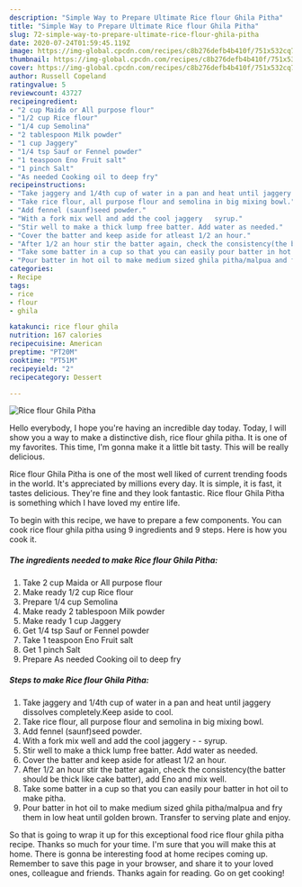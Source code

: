 ```yaml
---
description: "Simple Way to Prepare Ultimate Rice flour Ghila Pitha"
title: "Simple Way to Prepare Ultimate Rice flour Ghila Pitha"
slug: 72-simple-way-to-prepare-ultimate-rice-flour-ghila-pitha
date: 2020-07-24T01:59:45.119Z
image: https://img-global.cpcdn.com/recipes/c8b276defb4b410f/751x532cq70/rice-flour-ghila-pitha-recipe-main-photo.jpg
thumbnail: https://img-global.cpcdn.com/recipes/c8b276defb4b410f/751x532cq70/rice-flour-ghila-pitha-recipe-main-photo.jpg
cover: https://img-global.cpcdn.com/recipes/c8b276defb4b410f/751x532cq70/rice-flour-ghila-pitha-recipe-main-photo.jpg
author: Russell Copeland
ratingvalue: 5
reviewcount: 43727
recipeingredient:
- "2 cup Maida or All purpose flour"
- "1/2 cup Rice flour"
- "1/4 cup Semolina"
- "2 tablespoon Milk powder"
- "1 cup Jaggery"
- "1/4 tsp Sauf or Fennel powder"
- "1 teaspoon Eno Fruit salt"
- "1 pinch Salt"
- "As needed Cooking oil to deep fry"
recipeinstructions:
- "Take jaggery and 1/4th cup of water in a pan and heat until jaggery dissolves completely.Keep aside to cool."
- "Take rice flour, all purpose flour and semolina in big mixing bowl."
- "Add fennel (saunf)seed powder."
- "With a fork mix well and add the cool jaggery   syrup."
- "Stir well to make a thick lump free batter. Add water as needed."
- "Cover the batter and keep aside for atleast 1/2 an hour."
- "After 1/2 an hour stir the batter again, check the consistency(the batter should be thick like cake batter), add Eno and mix well."
- "Take some batter in a cup so that you can easily pour batter in hot oil to make pitha."
- "Pour batter in hot oil to make medium sized ghila pitha/malpua and fry them in low heat until golden brown. Transfer to serving plate and enjoy."
categories:
- Recipe
tags:
- rice
- flour
- ghila

katakunci: rice flour ghila 
nutrition: 167 calories
recipecuisine: American
preptime: "PT20M"
cooktime: "PT51M"
recipeyield: "2"
recipecategory: Dessert

---
```



![Rice flour Ghila Pitha](https://img-global.cpcdn.com/recipes/c8b276defb4b410f/751x532cq70/rice-flour-ghila-pitha-recipe-main-photo.jpg)

Hello everybody, I hope you're having an incredible day today. Today, I will show you a way to make a distinctive dish, rice flour ghila pitha. It is one of my favorites. This time, I'm gonna make it a little bit tasty. This will be really delicious.

Rice flour Ghila Pitha is one of the most well liked of current trending foods in the world. It's appreciated by millions every day. It is simple, it is fast, it tastes delicious. They're fine and they look fantastic. Rice flour Ghila Pitha is something which I have loved my entire life.




To begin with this recipe, we have to prepare a few components. You can cook rice flour ghila pitha using 9 ingredients and 9 steps. Here is how you cook it.

<!--inarticleads1-->

##### The ingredients needed to make Rice flour Ghila Pitha:

1. Take 2 cup Maida or All purpose flour
1. Make ready 1/2 cup Rice flour
1. Prepare 1/4 cup Semolina
1. Make ready 2 tablespoon Milk powder
1. Make ready 1 cup Jaggery
1. Get 1/4 tsp Sauf or Fennel powder
1. Take 1 teaspoon Eno Fruit salt
1. Get 1 pinch Salt
1. Prepare As needed Cooking oil to deep fry




<!--inarticleads2-->

##### Steps to make Rice flour Ghila Pitha:

1. Take jaggery and 1/4th cup of water in a pan and heat until jaggery dissolves completely.Keep aside to cool.
1. Take rice flour, all purpose flour and semolina in big mixing bowl.
1. Add fennel (saunf)seed powder.
1. With a fork mix well and add the cool jaggery -  -  syrup.
1. Stir well to make a thick lump free batter. Add water as needed.
1. Cover the batter and keep aside for atleast 1/2 an hour.
1. After 1/2 an hour stir the batter again, check the consistency(the batter should be thick like cake batter), add Eno and mix well.
1. Take some batter in a cup so that you can easily pour batter in hot oil to make pitha.
1. Pour batter in hot oil to make medium sized ghila pitha/malpua and fry them in low heat until golden brown. Transfer to serving plate and enjoy.




So that is going to wrap it up for this exceptional food rice flour ghila pitha recipe. Thanks so much for your time. I'm sure that you will make this at home. There is gonna be interesting food at home recipes coming up. Remember to save this page in your browser, and share it to your loved ones, colleague and friends. Thanks again for reading. Go on get cooking!
